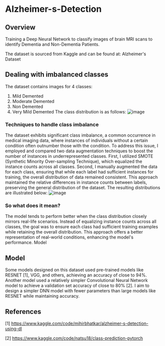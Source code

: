 # Alzheimer-s-Detection

## Overview
Training a Deep Neural Network to classify images of brain MRI scans to identify Dementia and Non-Dementia Patients.

The dataset is sourced from Kaggle and can be found at: Alzheimer's Dataset

## Dealing with imbalanced classes

The dataset contains images for 4 classes:

1. Mild Demented
2. Moderate Demented
3. Non Demented
4. Very Mild Demented
The class distribution is as follows:
![image](https://github.com/AishwaryaHastak/Alzheimer-s-Detection/assets/31357026/af0b5a3a-e74b-472e-bcfb-f707c45a7eb3)

### Techniques to handle class imbalance
The dataset exhibits significant class imbalance, a common occurrence in medical imaging data, where instances of individuals without a certain condition often outnumber those with the condition. To address this issue, I employed and compared two data augmentation techniques to boost the number of instances in underrepresented classes. First, I utilized SMOTE (Synthetic Minority Over-sampling Technique), which equalized the instance counts across all classes. Second, I manually augmented the data for each class, ensuring that while each label had sufficient instances for training, the overall distribution of data remained consistent. This approach maintained the relative differences in instance counts between labels, preserving the general distribution of the dataset. The resulting distributions are illustrated below:
![image](https://github.com/AishwaryaHastak/Alzheimer-s-Detection/assets/31357026/123cec7a-87b0-450a-bbe4-eaac9e43d3fb)


### So what does it mean? 
The model tends to perform better when the class distribution closely mirrors real-life scenarios. Instead of equalizing instance counts across all classes, the goal was to ensure each class had sufficient training examples while retaining the overall distribution. This approach offers a better representation of real-world conditions, enhancing the model's performance.
Model

## Model 

Some models designed on this dataset used pre-trained models like RESNET [1], VGG, and others, achieving an accuracy of close to 94%. Another model used a relatively simpler Convolutional Neural Network model to achieve a validation set accuracy of close to 80% [2]. I aim to design a simpler DNN model with fewer parameters than large models like RESNET while maintaining accuracy.

## References

[1] https://www.kaggle.com/code/mihirbhatkar/alzheimer-s-detection-using-dl

[2] https://www.kaggle.com/code/natsu18/class-prediction-pytorch

